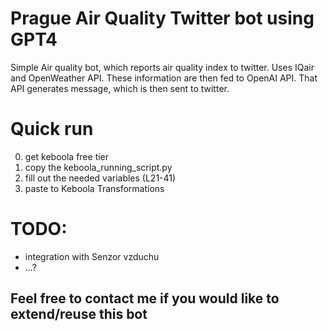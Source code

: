# Prague Air Quality Twitter bot using GPT4
Simple Air quality bot, which reports air quality index to twitter.
Uses IQair and OpenWeather API. These information are then fed to OpenAI API. 
That API generates message, which is then sent to twitter.

# Quick run

0) get keboola free tier
1) copy the keboola_running_script.py
2) fill out the needed variables (L21-41)
3) paste to Keboola Transformations

# TODO:
- integration with Senzor vzduchu
- ...?


## Feel free to contact me if you would like to extend/reuse this bot

